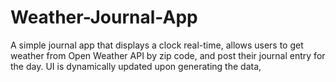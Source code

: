 # Weather-Journal-App
A simple journal app that displays a clock real-time, allows users to get weather from Open Weather API by zip code, and post their journal entry for the day. UI is dynamically updated upon generating the data,
